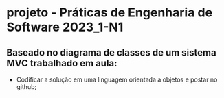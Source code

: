 # projeto - Práticas de Engenharia de Software 2023_1-N1

## Baseado no diagrama de classes de um sistema MVC trabalhado em aula:

- Codificar a solução em uma linguagem orientada a objetos e postar no github;
